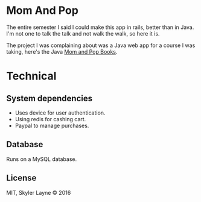 # Mom And Pop

The entire semester I said I could make this app in rails, better than in Java.
I'm not one to talk the talk and not walk the walk, so here it is.

The project I was complaining about was a Java web app for a course I was
taking, here's the Java [Mom and Pop Books](https://github.com/skylerto/mom-and-pop-books).

# Technical

## System dependencies

  - Uses device for user authentication.
  - Using redis for cashing cart.
  - Paypal to manage purchases.

## Database

Runs on a MySQL database.

## License

MIT, Skyler Layne © 2016
